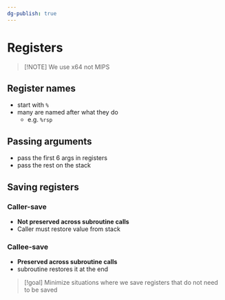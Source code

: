 ```yaml
---
dg-publish: true
---
```

# Registers

> [!NOTE] We use x64 not MIPS

## Register names
* start with `%`
* many are named after what they do
	* e.g. `%rsp`
## Passing arguments
* pass the first 6 args in registers
* pass the rest on the stack
## Saving registers
### Caller-save
* **Not preserved across subroutine calls**
* Caller must restore value from stack
### Callee-save
* **Preserved across subroutine calls**
* subroutine restores it at the end

> [!goal] Minimize situations where we save registers that do not need to be saved

